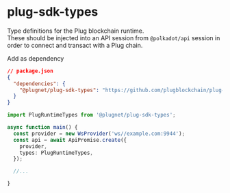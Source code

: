 # plug-sdk-types
Type definitions for the Plug blockchain runtime.  
These should be injected into an API session from `@polkadot/api` session in order to connect and transact with
a Plug chain.

Add as dependency
```json
// package.json
{ 
  "dependencies": {
    "@plugnet/plug-sdk-types": "https://github.com/plugblockchain/plug-sdk-types.git"
  }
}
```

```ts
import PlugRuntimeTypes from '@plugnet/plug-sdk-types';

async function main() {
  const provider = new WsProvider('ws//example.com:9944');
  const api = await ApiPromise.create({ 
    provider,
    types: PlugRuntimeTypes,
  });

  //...

}
```
